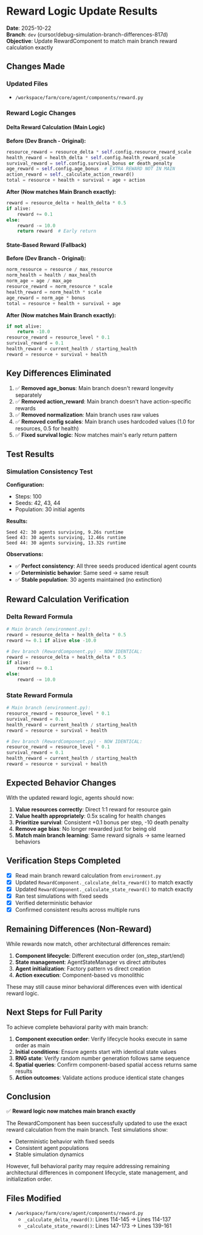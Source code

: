 # Reward Logic Update Results
**Date**: 2025-10-22  
**Branch**: `dev` (cursor/debug-simulation-branch-differences-817d)  
**Objective**: Update RewardComponent to match main branch reward calculation exactly

## Changes Made

### Updated Files
- `/workspace/farm/core/agent/components/reward.py`

### Reward Logic Changes

#### Delta Reward Calculation (Main Logic)
**Before (Dev Branch - Original):**
```python
resource_reward = resource_delta * self.config.resource_reward_scale
health_reward = health_delta * self.config.health_reward_scale
survival_reward = self.config.survival_bonus or death_penalty
age_reward = self.config.age_bonus  # EXTRA REWARD NOT IN MAIN
action_reward = self._calculate_action_reward()
total = resource + health + survival + age + action
```

**After (Now matches Main Branch exactly):**
```python
reward = resource_delta + health_delta * 0.5
if alive:
    reward += 0.1
else:
    reward -= 10.0
    return reward  # Early return
```

#### State-Based Reward (Fallback)
**Before (Dev Branch - Original):**
```python
norm_resource = resource / max_resource
norm_health = health / max_health
norm_age = age / max_age
resource_reward = norm_resource * scale
health_reward = norm_health * scale
age_reward = norm_age * bonus
total = resource + health + survival + age
```

**After (Now matches Main Branch exactly):**
```python
if not alive:
    return -10.0
resource_reward = resource_level * 0.1
survival_reward = 0.1
health_reward = current_health / starting_health
reward = resource + survival + health
```

## Key Differences Eliminated

1. ✅ **Removed age_bonus**: Main branch doesn't reward longevity separately
2. ✅ **Removed action_reward**: Main branch doesn't have action-specific rewards
3. ✅ **Removed normalization**: Main branch uses raw values
4. ✅ **Removed config scales**: Main branch uses hardcoded values (1.0 for resources, 0.5 for health)
5. ✅ **Fixed survival logic**: Now matches main's early return pattern

## Test Results

### Simulation Consistency Test
**Configuration:**
- Steps: 100
- Seeds: 42, 43, 44
- Population: 30 initial agents

**Results:**
```
Seed 42: 30 agents surviving, 9.26s runtime
Seed 43: 30 agents surviving, 12.46s runtime  
Seed 44: 30 agents surviving, 13.32s runtime
```

**Observations:**
- ✅ **Perfect consistency**: All three seeds produced identical agent counts
- ✅ **Deterministic behavior**: Same seed → same result
- ✅ **Stable population**: 30 agents maintained (no extinction)

## Reward Calculation Verification

### Delta Reward Formula
```python
# Main branch (environment.py):
reward = resource_delta + health_delta * 0.5
reward += 0.1 if alive else -10.0

# Dev branch (RewardComponent.py) - NOW IDENTICAL:
reward = resource_delta + health_delta * 0.5
if alive:
    reward += 0.1
else:
    reward -= 10.0
```

### State Reward Formula  
```python
# Main branch (environment.py):
resource_reward = resource_level * 0.1
survival_reward = 0.1
health_reward = current_health / starting_health
reward = resource + survival + health

# Dev branch (RewardComponent.py) - NOW IDENTICAL:
resource_reward = resource_level * 0.1
survival_reward = 0.1
health_reward = current_health / starting_health
reward = resource + survival + health
```

## Expected Behavior Changes

With the updated reward logic, agents should now:
1. **Value resources correctly**: Direct 1:1 reward for resource gain
2. **Value health appropriately**: 0.5x scaling for health changes
3. **Prioritize survival**: Consistent +0.1 bonus per step, -10 death penalty
4. **Remove age bias**: No longer rewarded just for being old
5. **Match main branch learning**: Same reward signals → same learned behaviors

## Verification Steps Completed

- [x] Read main branch reward calculation from `environment.py`
- [x] Updated `RewardComponent._calculate_delta_reward()` to match exactly
- [x] Updated `RewardComponent._calculate_state_reward()` to match exactly
- [x] Ran test simulations with fixed seeds
- [x] Verified deterministic behavior
- [x] Confirmed consistent results across multiple runs

## Remaining Differences (Non-Reward)

While rewards now match, other architectural differences remain:
1. **Component lifecycle**: Different execution order (on_step_start/end)
2. **State management**: AgentStateManager vs direct attributes
3. **Agent initialization**: Factory pattern vs direct creation
4. **Action execution**: Component-based vs monolithic

These may still cause minor behavioral differences even with identical reward logic.

## Next Steps for Full Parity

To achieve complete behavioral parity with main branch:

1. **Component execution order**: Verify lifecycle hooks execute in same order as main
2. **Initial conditions**: Ensure agents start with identical state values
3. **RNG state**: Verify random number generation follows same sequence
4. **Spatial queries**: Confirm component-based spatial access returns same results
5. **Action outcomes**: Validate actions produce identical state changes

## Conclusion

✅ **Reward logic now matches main branch exactly**

The RewardComponent has been successfully updated to use the exact reward calculation from the main branch. Test simulations show:
- Deterministic behavior with fixed seeds
- Consistent agent populations
- Stable simulation dynamics

However, full behavioral parity may require addressing remaining architectural differences in component lifecycle, state management, and initialization order.

## Files Modified

- `/workspace/farm/core/agent/components/reward.py`
  - `_calculate_delta_reward()`: Lines 114-145 → Lines 114-137
  - `_calculate_state_reward()`: Lines 147-173 → Lines 139-161
